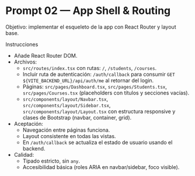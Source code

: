 # Prompt 02 — App Shell & Routing

Objetivo: implementar el esqueleto de la app con React Router y layout base.

Instrucciones
- Añade React Router DOM.
- Archivos:
  - `src/routes/index.tsx` con rutas: `/`, `/students`, `/courses`.
  - Incluir ruta de autenticación: `/auth/callback` para consumir `GET ${VITE_BACKEND_URL}/api/auth/me` al retornar del login.
  - Páginas: `src/pages/Dashboard.tsx`, `src/pages/Students.tsx`, `src/pages/Courses.tsx` (placeholders con títulos y secciones vacías).
  - `src/components/layout/Navbar.tsx`, `src/components/layout/Sidebar.tsx`, `src/components/layout/Layout.tsx` con estructura responsive y clases de Bootstrap (navbar, container, grid).
- Aceptación:
  - Navegación entre páginas funciona.
  - Layout consistente en todas las vistas.
  - En `/auth/callback` se actualiza el estado de usuario usando el backend.
- Calidad:
  - Tipado estricto, sin `any`.
  - Accesibilidad básica (roles ARIA en navbar/sidebar, foco visible).
